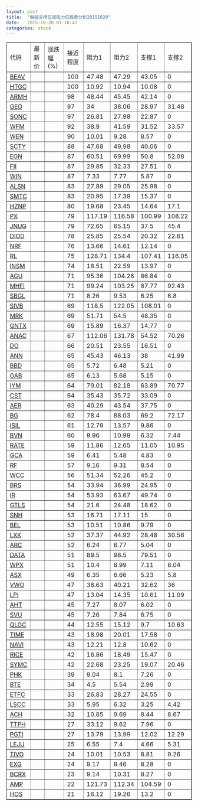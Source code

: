 ```yaml
---
layout: post
title:  "触碰支撑位或阻力位股票分析20151020"
date:   2015-10-20 01:18:47
categories: stock
---
```

<script type="text/javascript">
var stockList = []
stockList.push('gb_beav');
stockList.push('gb_htgc');
stockList.push('gb_armh');
stockList.push('gb_geo');
stockList.push('gb_sonc');
stockList.push('gb_wfm');
stockList.push('gb_wen');
stockList.push('gb_scty');
stockList.push('gb_egn');
stockList.push('gb_fii');
stockList.push('gb_win');
stockList.push('gb_alsn');
stockList.push('gb_smtc');
stockList.push('gb_hznp');
stockList.push('gb_px');
stockList.push('gb_jnug');
stockList.push('gb_diod');
stockList.push('gb_nrf');
stockList.push('gb_rl');
stockList.push('gb_insm');
stockList.push('gb_agu');
stockList.push('gb_mhfi');
stockList.push('gb_sbgl');
stockList.push('gb_sivb');
stockList.push('gb_mrk');
stockList.push('gb_gntx');
stockList.push('gb_anac');
stockList.push('gb_do');
stockList.push('gb_ann');
stockList.push('gb_bbd');
stockList.push('gb_gab');
stockList.push('gb_iym');
stockList.push('gb_cst');
stockList.push('gb_aer');
stockList.push('gb_bg');
stockList.push('gb_isil');
stockList.push('gb_bvn');
stockList.push('gb_rate');
stockList.push('gb_gca');
stockList.push('gb_rf');
stockList.push('gb_wcc');
stockList.push('gb_brs');
stockList.push('gb_ir');
stockList.push('gb_gtls');
stockList.push('gb_snh');
stockList.push('gb_bel');
stockList.push('gb_lxk');
stockList.push('gb_arc');
stockList.push('gb_data');
stockList.push('gb_wpx');
stockList.push('gb_asx');
stockList.push('gb_vwo');
stockList.push('gb_lpi');
stockList.push('gb_aht');
stockList.push('gb_svu');
stockList.push('gb_qlgc');
stockList.push('gb_time');
stockList.push('gb_navi');
stockList.push('gb_rice');
stockList.push('gb_symc');
stockList.push('gb_phk');
stockList.push('gb_bte');
stockList.push('gb_etfc');
stockList.push('gb_lscc');
stockList.push('gb_ach');
stockList.push('gb_ttph');
stockList.push('gb_pgti');
stockList.push('gb_leju');
stockList.push('gb_tivo');
stockList.push('gb_exg');
stockList.push('gb_bcrx');
stockList.push('gb_amp');
stockList.push('gb_hos');
</script>
<table border="1">
 <tr>
 <td>代码</td>
 <td>最新价</td>
 <td>涨跌幅(%)</td>
 <td>接近程度</td>
 <td>阻力1</td>
 <td>阻力2</td>
 <td>支撑1</td>
 <td>支撑2</td>
</tr>
  <tr id="beav" class="green">
  <td><a href="http://stock.finance.sina.com.cn/usstock/quotes/BEAV.html" target="_blank">BEAV</a></td><td></td><td></td><td>100</td><td>47.48</td><td>47.29</td><td>43.05</td><td>0</td></tr>
  <tr id="htgc" class="red">
  <td><a href="http://stock.finance.sina.com.cn/usstock/quotes/HTGC.html" target="_blank">HTGC</a></td><td></td><td></td><td>100</td><td>10.92</td><td>10.94</td><td>10.08</td><td>0</td></tr>
  <tr id="armh" class="red">
  <td><a href="http://stock.finance.sina.com.cn/usstock/quotes/ARMH.html" target="_blank">ARMH</a></td><td></td><td></td><td>98</td><td>48.44</td><td>45.45</td><td>42.14</td><td>0</td></tr>
  <tr id="geo" class="green">
  <td><a href="http://stock.finance.sina.com.cn/usstock/quotes/GEO.html" target="_blank">GEO</a></td><td></td><td></td><td>97</td><td>34</td><td>38.06</td><td>28.97</td><td>31.48</td></tr>
  <tr id="sonc" class="red">
  <td><a href="http://stock.finance.sina.com.cn/usstock/quotes/SONC.html" target="_blank">SONC</a></td><td></td><td></td><td>97</td><td>26.81</td><td>27.98</td><td>22.87</td><td>0</td></tr>
  <tr id="wfm" class="green">
  <td><a href="http://stock.finance.sina.com.cn/usstock/quotes/WFM.html" target="_blank">WFM</a></td><td></td><td></td><td>92</td><td>38.9</td><td>41.59</td><td>31.52</td><td>33.57</td></tr>
  <tr id="wen" class="red">
  <td><a href="http://stock.finance.sina.com.cn/usstock/quotes/WEN.html" target="_blank">WEN</a></td><td></td><td></td><td>90</td><td>10.01</td><td>9.28</td><td>8.57</td><td>0</td></tr>
  <tr id="scty" class="green">
  <td><a href="http://stock.finance.sina.com.cn/usstock/quotes/SCTY.html" target="_blank">SCTY</a></td><td></td><td></td><td>88</td><td>47.68</td><td>49.98</td><td>40.06</td><td>0</td></tr>
  <tr id="egn" class="red">
  <td><a href="http://stock.finance.sina.com.cn/usstock/quotes/EGN.html" target="_blank">EGN</a></td><td></td><td></td><td>87</td><td>60.51</td><td>69.99</td><td>50.8</td><td>52.08</td></tr>
  <tr id="fii" class="red">
  <td><a href="http://stock.finance.sina.com.cn/usstock/quotes/FII.html" target="_blank">FII</a></td><td></td><td></td><td>87</td><td>29.85</td><td>32.33</td><td>27.51</td><td>0</td></tr>
  <tr id="win" class="red">
  <td><a href="http://stock.finance.sina.com.cn/usstock/quotes/WIN.html" target="_blank">WIN</a></td><td></td><td></td><td>87</td><td>7.33</td><td>7.77</td><td>5.87</td><td>0</td></tr>
  <tr id="alsn" class="red">
  <td><a href="http://stock.finance.sina.com.cn/usstock/quotes/ALSN.html" target="_blank">ALSN</a></td><td></td><td></td><td>83</td><td>27.89</td><td>29.05</td><td>25.98</td><td>0</td></tr>
  <tr id="smtc" class="red">
  <td><a href="http://stock.finance.sina.com.cn/usstock/quotes/SMTC.html" target="_blank">SMTC</a></td><td></td><td></td><td>83</td><td>20.95</td><td>17.39</td><td>15.37</td><td>0</td></tr>
  <tr id="hznp" class="red">
  <td><a href="http://stock.finance.sina.com.cn/usstock/quotes/HZNP.html" target="_blank">HZNP</a></td><td></td><td></td><td>80</td><td>19.68</td><td>23.45</td><td>14.64</td><td>17.1</td></tr>
  <tr id="px" class="green">
  <td><a href="http://stock.finance.sina.com.cn/usstock/quotes/PX.html" target="_blank">PX</a></td><td></td><td></td><td>79</td><td>117.19</td><td>116.58</td><td>100.99</td><td>108.22</td></tr>
  <tr id="jnug" class="green">
  <td><a href="http://stock.finance.sina.com.cn/usstock/quotes/JNUG.html" target="_blank">JNUG</a></td><td></td><td></td><td>79</td><td>72.65</td><td>65.15</td><td>37.5</td><td>45.4</td></tr>
  <tr id="diod" class="green">
  <td><a href="http://stock.finance.sina.com.cn/usstock/quotes/DIOD.html" target="_blank">DIOD</a></td><td></td><td></td><td>78</td><td>25.85</td><td>25.54</td><td>20.32</td><td>22.61</td></tr>
  <tr id="nrf" class="green">
  <td><a href="http://stock.finance.sina.com.cn/usstock/quotes/NRF.html" target="_blank">NRF</a></td><td></td><td></td><td>76</td><td>13.66</td><td>14.61</td><td>12.14</td><td>0</td></tr>
  <tr id="rl" class="green">
  <td><a href="http://stock.finance.sina.com.cn/usstock/quotes/RL.html" target="_blank">RL</a></td><td></td><td></td><td>75</td><td>128.71</td><td>134.4</td><td>107.41</td><td>116.05</td></tr>
  <tr id="insm" class="red">
  <td><a href="http://stock.finance.sina.com.cn/usstock/quotes/INSM.html" target="_blank">INSM</a></td><td></td><td></td><td>74</td><td>18.51</td><td>22.59</td><td>13.97</td><td>0</td></tr>
  <tr id="agu" class="red">
  <td><a href="http://stock.finance.sina.com.cn/usstock/quotes/AGU.html" target="_blank">AGU</a></td><td></td><td></td><td>71</td><td>95.36</td><td>104.26</td><td>86.84</td><td>0</td></tr>
  <tr id="mhfi" class="green">
  <td><a href="http://stock.finance.sina.com.cn/usstock/quotes/MHFI.html" target="_blank">MHFI</a></td><td></td><td></td><td>71</td><td>99.24</td><td>103.25</td><td>87.77</td><td>92.43</td></tr>
  <tr id="sbgl" class="green">
  <td><a href="http://stock.finance.sina.com.cn/usstock/quotes/SBGL.html" target="_blank">SBGL</a></td><td></td><td></td><td>71</td><td>8.26</td><td>9.53</td><td>6.25</td><td>6.8</td></tr>
  <tr id="sivb" class="red">
  <td><a href="http://stock.finance.sina.com.cn/usstock/quotes/SIVB.html" target="_blank">SIVB</a></td><td></td><td></td><td>69</td><td>118.5</td><td>122.05</td><td>108.01</td><td>0</td></tr>
  <tr id="mrk" class="red">
  <td><a href="http://stock.finance.sina.com.cn/usstock/quotes/MRK.html" target="_blank">MRK</a></td><td></td><td></td><td>69</td><td>51.71</td><td>54.5</td><td>48.35</td><td>0</td></tr>
  <tr id="gntx" class="red">
  <td><a href="http://stock.finance.sina.com.cn/usstock/quotes/GNTX.html" target="_blank">GNTX</a></td><td></td><td></td><td>69</td><td>15.89</td><td>16.37</td><td>14.77</td><td>0</td></tr>
  <tr id="anac" class="red">
  <td><a href="http://stock.finance.sina.com.cn/usstock/quotes/ANAC.html" target="_blank">ANAC</a></td><td></td><td></td><td>67</td><td>112.06</td><td>131.78</td><td>54.52</td><td>70.26</td></tr>
  <tr id="do" class="red">
  <td><a href="http://stock.finance.sina.com.cn/usstock/quotes/DO.html" target="_blank">DO</a></td><td></td><td></td><td>66</td><td>20.51</td><td>23.55</td><td>16.51</td><td>0</td></tr>
  <tr id="ann" class="red">
  <td><a href="http://stock.finance.sina.com.cn/usstock/quotes/ANN.html" target="_blank">ANN</a></td><td></td><td></td><td>65</td><td>45.43</td><td>46.13</td><td>38</td><td>41.99</td></tr>
  <tr id="bbd" class="red">
  <td><a href="http://stock.finance.sina.com.cn/usstock/quotes/BBD.html" target="_blank">BBD</a></td><td></td><td></td><td>65</td><td>5.72</td><td>6.48</td><td>5.21</td><td>0</td></tr>
  <tr id="gab" class="red">
  <td><a href="http://stock.finance.sina.com.cn/usstock/quotes/GAB.html" target="_blank">GAB</a></td><td></td><td></td><td>65</td><td>6.13</td><td>5.68</td><td>5.15</td><td>0</td></tr>
  <tr id="iym" class="green">
  <td><a href="http://stock.finance.sina.com.cn/usstock/quotes/IYM.html" target="_blank">IYM</a></td><td></td><td></td><td>64</td><td>79.01</td><td>82.18</td><td>63.89</td><td>70.77</td></tr>
  <tr id="cst" class="red">
  <td><a href="http://stock.finance.sina.com.cn/usstock/quotes/CST.html" target="_blank">CST</a></td><td></td><td></td><td>64</td><td>35.43</td><td>35.72</td><td>33.09</td><td>0</td></tr>
  <tr id="aer" class="red">
  <td><a href="http://stock.finance.sina.com.cn/usstock/quotes/AER.html" target="_blank">AER</a></td><td></td><td></td><td>63</td><td>40.29</td><td>43.54</td><td>37.75</td><td>0</td></tr>
  <tr id="bg" class="red">
  <td><a href="http://stock.finance.sina.com.cn/usstock/quotes/BG.html" target="_blank">BG</a></td><td></td><td></td><td>62</td><td>78.4</td><td>88.03</td><td>69.2</td><td>72.17</td></tr>
  <tr id="isil" class="red">
  <td><a href="http://stock.finance.sina.com.cn/usstock/quotes/ISIL.html" target="_blank">ISIL</a></td><td></td><td></td><td>61</td><td>12.79</td><td>13.57</td><td>9.86</td><td>0</td></tr>
  <tr id="bvn" class="green">
  <td><a href="http://stock.finance.sina.com.cn/usstock/quotes/BVN.html" target="_blank">BVN</a></td><td></td><td></td><td>60</td><td>9.96</td><td>10.99</td><td>6.32</td><td>7.44</td></tr>
  <tr id="rate" class="red">
  <td><a href="http://stock.finance.sina.com.cn/usstock/quotes/RATE.html" target="_blank">RATE</a></td><td></td><td></td><td>59</td><td>11.86</td><td>12.65</td><td>11.05</td><td>10.95</td></tr>
  <tr id="gca" class="green">
  <td><a href="http://stock.finance.sina.com.cn/usstock/quotes/GCA.html" target="_blank">GCA</a></td><td></td><td></td><td>59</td><td>6.41</td><td>5.48</td><td>4.83</td><td>0</td></tr>
  <tr id="rf" class="red">
  <td><a href="http://stock.finance.sina.com.cn/usstock/quotes/RF.html" target="_blank">RF</a></td><td></td><td></td><td>57</td><td>9.16</td><td>9.31</td><td>8.54</td><td>0</td></tr>
  <tr id="wcc" class="green">
  <td><a href="http://stock.finance.sina.com.cn/usstock/quotes/WCC.html" target="_blank">WCC</a></td><td></td><td></td><td>56</td><td>51.34</td><td>52.26</td><td>45.2</td><td>0</td></tr>
  <tr id="brs" class="red">
  <td><a href="http://stock.finance.sina.com.cn/usstock/quotes/BRS.html" target="_blank">BRS</a></td><td></td><td></td><td>54</td><td>33.94</td><td>36.99</td><td>24.95</td><td>0</td></tr>
  <tr id="ir" class="red">
  <td><a href="http://stock.finance.sina.com.cn/usstock/quotes/IR.html" target="_blank">IR</a></td><td></td><td></td><td>54</td><td>53.93</td><td>63.67</td><td>49.74</td><td>0</td></tr>
  <tr id="gtls" class="red">
  <td><a href="http://stock.finance.sina.com.cn/usstock/quotes/GTLS.html" target="_blank">GTLS</a></td><td></td><td></td><td>54</td><td>21.6</td><td>24.48</td><td>18.62</td><td>0</td></tr>
  <tr id="snh" class="green">
  <td><a href="http://stock.finance.sina.com.cn/usstock/quotes/SNH.html" target="_blank">SNH</a></td><td></td><td></td><td>53</td><td>16.71</td><td>17.11</td><td>15</td><td>0</td></tr>
  <tr id="bel" class="red">
  <td><a href="http://stock.finance.sina.com.cn/usstock/quotes/BEL.html" target="_blank">BEL</a></td><td></td><td></td><td>53</td><td>10.51</td><td>10.86</td><td>9.79</td><td>0</td></tr>
  <tr id="lxk" class="green">
  <td><a href="http://stock.finance.sina.com.cn/usstock/quotes/LXK.html" target="_blank">LXK</a></td><td></td><td></td><td>52</td><td>37.37</td><td>44.92</td><td>28.48</td><td>30.56</td></tr>
  <tr id="arc" class="red">
  <td><a href="http://stock.finance.sina.com.cn/usstock/quotes/ARC.html" target="_blank">ARC</a></td><td></td><td></td><td>52</td><td>6.24</td><td>6.77</td><td>5.04</td><td>0</td></tr>
  <tr id="data" class="red">
  <td><a href="http://stock.finance.sina.com.cn/usstock/quotes/DATA.html" target="_blank">DATA</a></td><td></td><td></td><td>51</td><td>89.5</td><td>98.5</td><td>79.51</td><td>0</td></tr>
  <tr id="wpx" class="green">
  <td><a href="http://stock.finance.sina.com.cn/usstock/quotes/WPX.html" target="_blank">WPX</a></td><td></td><td></td><td>51</td><td>10.4</td><td>8.99</td><td>7.11</td><td>8.04</td></tr>
  <tr id="asx" class="green">
  <td><a href="http://stock.finance.sina.com.cn/usstock/quotes/ASX.html" target="_blank">ASX</a></td><td></td><td></td><td>49</td><td>6.35</td><td>6.66</td><td>5.23</td><td>5.8</td></tr>
  <tr id="vwo" class="green">
  <td><a href="http://stock.finance.sina.com.cn/usstock/quotes/VWO.html" target="_blank">VWO</a></td><td></td><td></td><td>47</td><td>38.63</td><td>40.21</td><td>32.62</td><td>36</td></tr>
  <tr id="lpi" class="red">
  <td><a href="http://stock.finance.sina.com.cn/usstock/quotes/LPI.html" target="_blank">LPI</a></td><td></td><td></td><td>47</td><td>13.04</td><td>14.35</td><td>10.61</td><td>11.09</td></tr>
  <tr id="aht" class="red">
  <td><a href="http://stock.finance.sina.com.cn/usstock/quotes/AHT.html" target="_blank">AHT</a></td><td></td><td></td><td>45</td><td>7.27</td><td>8.07</td><td>6.02</td><td>0</td></tr>
  <tr id="svu" class="red">
  <td><a href="http://stock.finance.sina.com.cn/usstock/quotes/SVU.html" target="_blank">SVU</a></td><td></td><td></td><td>45</td><td>7.26</td><td>7.84</td><td>6.75</td><td>0</td></tr>
  <tr id="qlgc" class="green">
  <td><a href="http://stock.finance.sina.com.cn/usstock/quotes/QLGC.html" target="_blank">QLGC</a></td><td></td><td></td><td>44</td><td>12.55</td><td>15.12</td><td>9.7</td><td>10.63</td></tr>
  <tr id="time" class="red">
  <td><a href="http://stock.finance.sina.com.cn/usstock/quotes/TIME.html" target="_blank">TIME</a></td><td></td><td></td><td>43</td><td>18.98</td><td>20.01</td><td>17.58</td><td>0</td></tr>
  <tr id="navi" class="green">
  <td><a href="http://stock.finance.sina.com.cn/usstock/quotes/NAVI.html" target="_blank">NAVI</a></td><td></td><td></td><td>43</td><td>12.21</td><td>12.8</td><td>10.62</td><td>0</td></tr>
  <tr id="rice" class="red">
  <td><a href="http://stock.finance.sina.com.cn/usstock/quotes/RICE.html" target="_blank">RICE</a></td><td></td><td></td><td>42</td><td>16.86</td><td>18.49</td><td>15.47</td><td>0</td></tr>
  <tr id="symc" class="green">
  <td><a href="http://stock.finance.sina.com.cn/usstock/quotes/SYMC.html" target="_blank">SYMC</a></td><td></td><td></td><td>42</td><td>22.68</td><td>23.25</td><td>19.07</td><td>20.46</td></tr>
  <tr id="phk" class="red">
  <td><a href="http://stock.finance.sina.com.cn/usstock/quotes/PHK.html" target="_blank">PHK</a></td><td></td><td></td><td>39</td><td>9.04</td><td>8.1</td><td>7.26</td><td>0</td></tr>
  <tr id="bte" class="red">
  <td><a href="http://stock.finance.sina.com.cn/usstock/quotes/BTE.html" target="_blank">BTE</a></td><td></td><td></td><td>34</td><td>4.5</td><td>5.54</td><td>2.99</td><td>0</td></tr>
  <tr id="etfc" class="red">
  <td><a href="http://stock.finance.sina.com.cn/usstock/quotes/ETFC.html" target="_blank">ETFC</a></td><td></td><td></td><td>33</td><td>26.83</td><td>28.27</td><td>24.55</td><td>0</td></tr>
  <tr id="lscc" class="green">
  <td><a href="http://stock.finance.sina.com.cn/usstock/quotes/LSCC.html" target="_blank">LSCC</a></td><td></td><td></td><td>33</td><td>5.95</td><td>6.32</td><td>3.25</td><td>4.42</td></tr>
  <tr id="ach" class="green">
  <td><a href="http://stock.finance.sina.com.cn/usstock/quotes/ACH.html" target="_blank">ACH</a></td><td></td><td></td><td>32</td><td>10.85</td><td>9.69</td><td>8.44</td><td>8.67</td></tr>
  <tr id="ttph" class="red">
  <td><a href="http://stock.finance.sina.com.cn/usstock/quotes/TTPH.html" target="_blank">TTPH</a></td><td></td><td></td><td>27</td><td>33.12</td><td>9.62</td><td>7.96</td><td>0</td></tr>
  <tr id="pgti" class="red">
  <td><a href="http://stock.finance.sina.com.cn/usstock/quotes/PGTI.html" target="_blank">PGTI</a></td><td></td><td></td><td>27</td><td>13.79</td><td>13.99</td><td>12.02</td><td>12.29</td></tr>
  <tr id="leju" class="green">
  <td><a href="http://stock.finance.sina.com.cn/usstock/quotes/LEJU.html" target="_blank">LEJU</a></td><td></td><td></td><td>25</td><td>6.55</td><td>7.4</td><td>4.66</td><td>5.31</td></tr>
  <tr id="tivo" class="green">
  <td><a href="http://stock.finance.sina.com.cn/usstock/quotes/TIVO.html" target="_blank">TIVO</a></td><td></td><td></td><td>24</td><td>10.01</td><td>10.53</td><td>8.81</td><td>9.26</td></tr>
  <tr id="exg" class="red">
  <td><a href="http://stock.finance.sina.com.cn/usstock/quotes/EXG.html" target="_blank">EXG</a></td><td></td><td></td><td>24</td><td>9.17</td><td>9.46</td><td>8.28</td><td>0</td></tr>
  <tr id="bcrx" class="red">
  <td><a href="http://stock.finance.sina.com.cn/usstock/quotes/BCRX.html" target="_blank">BCRX</a></td><td></td><td></td><td>23</td><td>9.14</td><td>10.31</td><td>8.27</td><td>0</td></tr>
  <tr id="amp" class="red">
  <td><a href="http://stock.finance.sina.com.cn/usstock/quotes/AMP.html" target="_blank">AMP</a></td><td></td><td></td><td>22</td><td>121.73</td><td>112.34</td><td>104.59</td><td>0</td></tr>
  <tr id="hos" class="red">
  <td><a href="http://stock.finance.sina.com.cn/usstock/quotes/HOS.html" target="_blank">HOS</a></td><td></td><td></td><td>21</td><td>16.12</td><td>19.26</td><td>13.2</td><td>0</td></tr>
</table>
